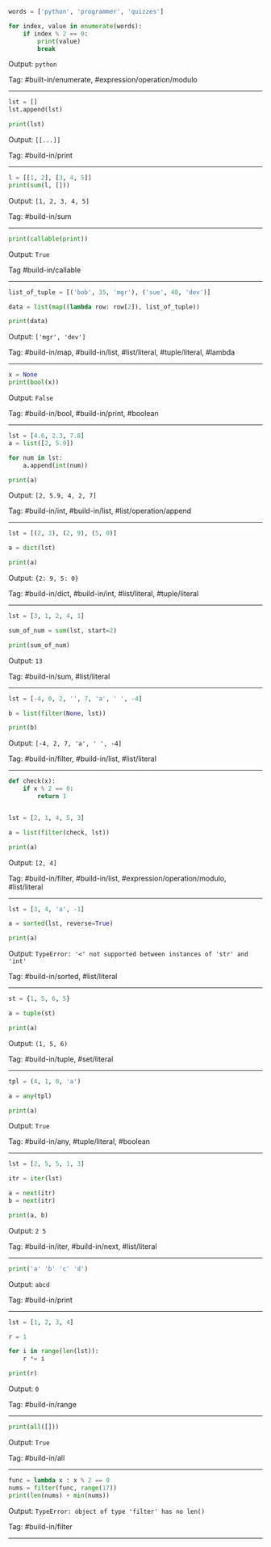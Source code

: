 ```python
words = ['python', 'programmer', 'quizzes']

for index, value in enumerate(words):
    if index % 2 == 0:
        print(value)
        break
```
Output: `python`

Tag: #built-in/enumerate, #expression/operation/modulo

---
```python
lst = []
lst.append(lst)

print(lst)
```
Output: `[[...]]`

Tag: #build-in/print

---
```python
l = [[1, 2], [3, 4, 5]]
print(sum(l, []))
```
Output: `[1, 2, 3, 4, 5]`

Tag: #build-in/sum

---
```python
print(callable(print))
```
Output: `True`

Tag #build-in/callable

---

```python
list_of_tuple = [('bob', 35, 'mgr'), ('sue', 40, 'dev')]

data = list(map((lambda row: row[2]), list_of_tuple))

print(data)
```

Output: `['mgr', 'dev']`

Tag: #build-in/map, #build-in/list, #list/literal, #tuple/literal, #lambda

---

```python
x = None
print(bool(x))
```

Output: `False`

Tag: #build-in/bool, #build-in/print, #boolean

---

```python
lst = [4.6, 2.3, 7.8]
a = list([2, 5.9])

for num in lst:
    a.append(int(num))

print(a)
```

Output: `[2, 5.9, 4, 2, 7]`

Tag: #build-in/int, #build-in/list, #list/operation/append

---

```python
lst = [(2, 3), (2, 9), (5, 0)]

a = dict(lst)

print(a)
```

Output: `{2: 9, 5: 0}`

Tag: #build-in/dict, #build-in/int, #list/literal, #tuple/literal

---

```python
lst = [3, 1, 2, 4, 1]

sum_of_num = sum(lst, start=2)

print(sum_of_num)
```

Output: `13`

Tag: #build-in/sum, #list/literal

---

```python
lst = [-4, 0, 2, '', 7, 'a', ' ', -4]

b = list(filter(None, lst))

print(b)
```

Output: `[-4, 2, 7, 'a', ' ', -4]`

Tag: #build-in/filter, #build-in/list, #list/literal

---

```python
def check(x):
    if x % 2 == 0:
        return 1


lst = [2, 1, 4, 5, 3]

a = list(filter(check, lst))

print(a)
```

Output: `[2, 4]`

Tag: #build-in/filter, #build-in/list, #expression/operation/modulo, #list/literal

---

```python
lst = [3, 4, 'a', -1]

a = sorted(lst, reverse=True)

print(a)
```

Output: `TypeError: '<' not supported between instances of 'str' and 'int'`

Tag: #build-in/sorted, #list/literal

---

```python
st = {1, 5, 6, 5}

a = tuple(st)

print(a)
```

Output: `(1, 5, 6)`

Tag: #build-in/tuple, #set/literal

---

```python
tpl = (4, 1, 0, 'a')

a = any(tpl)

print(a)
```

Output: `True`

Tag: #build-in/any, #tuple/literal, #boolean

---

```python
lst = [2, 5, 5, 1, 3]

itr = iter(lst)

a = next(itr)
b = next(itr)

print(a, b)
```

Output: `2 5`

Tag: #build-in/iter, #build-in/next, #list/literal

---

```python
print('a' 'b' 'c' 'd')
```
Output: `abcd`

Tag: #build-in/print

---

```python
lst = [1, 2, 3, 4]

r = 1

for i in range(len(lst)):
    r *= i

print(r)
```
Output: `0`

Tag: #build-in/range

---

```python
print(all([]))
```
Output: `True`

Tag: #build-in/all

---

```python
func = lambda x : x % 2 == 0
nums = filter(func, range(17))
print(len(nums) + min(nums))
```
Output: `TypeError: object of type 'filter' has no len()`

Tag: #build-in/filter

---